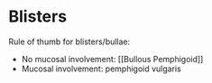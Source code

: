 # Blisters

Rule of thumb for blisters/bullae:
* No mucosal involvement: [[Bullous Pemphigoid]]
* Mucosal involvement: pemphigoid vulgaris

<!-- {BearID:B4E8F07B-A3F2-40B2-8A00-D7DB2CA4D339-1211-00000BD064BE6104} -->
